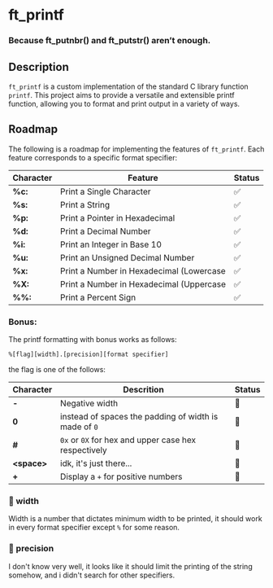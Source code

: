 # ft_printf

### **Because ft_putnbr() and ft_putstr() aren’t enough.**

## Description

`ft_printf` is a custom implementation of the standard C library function `printf`. This project aims to provide a versatile and extensible printf function, allowing you to format and print output in a variety of ways.

## Roadmap

The following is a roadmap for implementing the features of `ft_printf`. Each feature corresponds to a specific format specifier:

Character | Feature | Status
---|---|---
**%c:** | Print a Single Character | :white_check_mark:
**%s:** | Print a String | :white_check_mark:
**%p:** | Print a Pointer in Hexadecimal | :white_check_mark:
**%d:** | Print a Decimal Number | :white_check_mark:
**%i:** | Print an Integer in Base 10 | :white_check_mark:
**%u:** | Print an Unsigned Decimal Number | :white_check_mark:
**%x:** | Print a Number in Hexadecimal (Lowercase | :white_check_mark:
**%X:** | Print a Number in Hexadecimal (Uppercase | :white_check_mark:
**%%:** | Print a Percent Sign | :white_check_mark:

### Bonus:

The printf formatting with bonus works as follows:

```
%[flag][width].[precision][format specifier]
```

the flag is one of the follows:

Character | Descrition | Status
---|---|---
**-** | Negative width | :construction:
**0** | instead of spaces the padding of width is made of `0` | :construction:
**#** | `0x` or `0X` for hex and upper case hex respectively | :construction:
**\<space>** | idk, it's just there... | :construction:
**+** | Display a `+` for positive numbers | :construction:

### :construction: width

Width is a number that dictates minimum width to be printed, it should work in every format specifier except `%` for some reason.

### :construction: precision

I don't know very well, it looks like it should limit the printing of the string somehow, and i didn't search for other specifiers.
